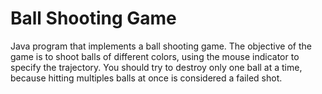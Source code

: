 # Ball Shooting Game

Java program that implements a ball shooting game. The objective of the game is to shoot balls of different colors, using the mouse indicator to specify the trajectory. You should try to destroy only one ball at a time, because hitting multiples balls at once is considered a failed shot.
